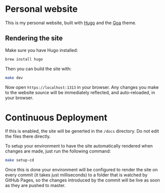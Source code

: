 # Personal website

This is my personal website, built with [Hugo](https://gohugo.io/) and the [Goa](https://github.com/shenoybr/hugo-goa) theme.

## Rendering the site

Make sure you have Hugo installed:

```bash
brew install hugo
```

Then you can build the site with:

```bash
make dev
```

Now open `https://localhost:1313` in your browser. Any changes you make to the website source will be immediately
reflected, and auto-reloaded, in your browser.

# Continuous Deployment

If this is enabled, the site will be generted in the `/docs` directory. Do not edit the files there directly.

To setup your environment to have the site automatically rendered when changes are made, just run the following
command:

```bash
make setup-cd
```

Once this is done your environment will be configured to render the site on every commit (it takes just milliseconds)
to a folder that is watched by GitHub Pages, so the changes introduced by the commit will be live as soon as they are
pushed to master.
